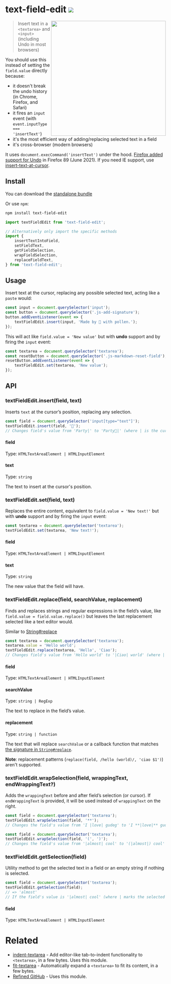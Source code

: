 # text-field-edit [![][badge-gzip]](#link-npm)

[badge-gzip]: https://img.shields.io/bundlephobia/minzip/text-field-edit.svg?label=gzipped
[link-npm]: https://www.npmjs.com/package/text-field-edit

<img align="right" width="360" src="https://user-images.githubusercontent.com/1402241/55075820-e3645800-50ce-11e9-8591-9195c3cdfc8a.gif">

> Insert text in a `<textarea>` and `<input>` (including Undo in most browsers)

You should use this instead of setting the `field.value` directly because:

- it doesn't break the undo history (in Chrome, Firefox, and Safari)
- it fires an `input` event (with `event.inputType === 'insertText'`)
- it's the most efficient way of adding/replacing selected text in a field
- it's cross-browser (modern browsers)

It uses `document.execCommand('insertText')` under the hood. [Firefox added support for Undo](https://bugzilla.mozilla.org/show_bug.cgi?id=1220696) in Firefox 89 (June 2021). If you need IE support, use [insert-text-at-cursor](https://github.com/grassator/insert-text-at-cursor).

## Install

You can download the [standalone bundle](https://bundle.fregante.com/?pkg=text-field-edit)

Or use `npm`:

```sh
npm install text-field-edit
```

```js
import textFieldEdit from 'text-field-edit';

// Alternatively only import the specific methods
import {
	insertTextIntoField,
	setFieldText,
	getFieldSelection,
	wrapFieldSelection,
	replaceFieldText,
} from 'text-field-edit';
```

## Usage

Insert text at the cursor, replacing any possible selected text, acting like a `paste` would:

```js
const input = document.querySelector('input');
const button = document.querySelector('.js-add-signature');
button.addEventListener(event => {
	textFieldEdit.insert(input, 'Made by 🐝 with pollen.');
});
```

This will act like `field.value = 'New value'` but with **undo** support and by firing the `input` event:

```js
const textarea = document.querySelector('textarea');
const resetButton = document.querySelector('.js-markdown-reset-field');
resetButton.addEventListener(event => {
	textFieldEdit.set(textarea, 'New value');
});
```

## API

### textFieldEdit.insert(field, text)

Inserts `text` at the cursor’s position, replacing any selection.

```js
const field = document.querySelector('input[type="text"]');
textFieldEdit.insert(field, '🥳');
// Changes field's value from 'Party|' to 'Party🥳|' (where | is the cursor)
```

#### field

Type: `HTMLTextAreaElement | HTMLInputElement`

#### text

Type: `string`

The text to insert at the cursor's position.

### textFieldEdit.set(field, text)

Replaces the entire content, equivalent to `field.value = 'New text!'` but with **undo** support and by firing the `input` event:

```js
const textarea = document.querySelector('textarea');
textFieldEdit.set(textarea, 'New text!');
```

#### field

Type: `HTMLTextAreaElement | HTMLInputElement`

#### text

Type: `string`

The new value that the field will have.

### textFieldEdit.replace(field, searchValue, replacement)

Finds and replaces strings and regular expressions in the field’s value, like `field.value = field.value.replace()` but leaves the last replacement selected like a text editor would.

Similar to [String#replace](https://developer.mozilla.org/en-US/docs/Web/JavaScript/Reference/Global_Objects/String/replace)

```js
const textarea = document.querySelector('textarea');
textarea.value = 'Hello world';
textFieldEdit.replace(textarea, 'Hello', 'Ciao');
// Changes field's value from 'Hello world' to '|Ciao| world' (where | marks the selected text)
```

#### field

Type: `HTMLTextAreaElement | HTMLInputElement`

#### searchValue

Type: `string | RegExp`

The text to replace in the field’s value.

#### replacement

Type: `string | function`

The text that will replace `searchValue` or a callback function that matches [the signature in `String#replace`](https://developer.mozilla.org/en-US/docs/Web/JavaScript/Reference/Global_Objects/String/replace#Specifying_a_function_as_a_parameter).

**Note**: replacement patterns (`replace(field, /hello (world)/, 'ciao $1')`) aren't supported.

### textFieldEdit.wrapSelection(field, wrappingText, endWrappingText?)

Adds the `wrappingText` before and after field’s selection (or cursor). If `endWrappingText` is provided, it will be used instead of `wrappingText` on the right.

```js
const field = document.querySelector('textarea');
textFieldEdit.wrapSelection(field, '**');
// Changes the field's value from 'I |love| gudeg' to 'I **|love|** gudeg' (where | marks the selected text)
```

```js
const field = document.querySelector('textarea');
textFieldEdit.wrapSelection(field, '(', ')');
// Changes the field's value from '|almost| cool' to '(|almost|) cool' (where | marks the selected text)
```

### textFieldEdit.getSelection(field)

Utility method to get the selected text in a field or an empty string if nothing is selected.

```js
const field = document.querySelector('textarea');
textFieldEdit.getSelection(field);
// => 'almost'
// If the field's value is '|almost| cool' (where | marks the selected text)
```

#### field

Type: `HTMLTextAreaElement | HTMLInputElement`

# Related

- [indent-textarea](https://github.com/fregante/indent-textarea) - Add editor-like tab-to-indent functionality to `<textarea>`, in a few bytes. Uses this module.
- [fit-textarea](https://github.com/fregante/fit-textarea) - Automatically expand a `<textarea>` to fit its content, in a few bytes.
- [Refined GitHub](https://github.com/refined-github/refined-github) - Uses this module.
